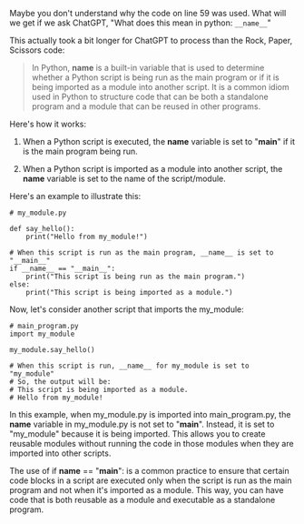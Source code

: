 Maybe you don't understand why the code on line 59 was used. What will we get if we ask ChatGPT, "What does this mean in python: `__name__`"

This actually took a bit longer for ChatGPT to process than the Rock, Paper, Scissors code:

>In Python, __name__ is a built-in variable that is used to determine whether a Python script is being run as the main program or if it is being imported as a module into another script. It is a common idiom used in Python to structure code that can be both a standalone program and a module that can be reused in other programs.

Here's how it works:

1. When a Python script is executed, the __name__ variable is set to "__main__" if it is the main program being run.

2. When a Python script is imported as a module into another script, the __name__ variable is set to the name of the script/module.

Here's an example to illustrate this:

```
# my_module.py

def say_hello():
    print("Hello from my_module!")

# When this script is run as the main program, __name__ is set to "__main__"
if __name__ == "__main__":
    print("This script is being run as the main program.")
else:
    print("This script is being imported as a module.")
```

Now, let's consider another script that imports the my_module:

```
# main_program.py
import my_module

my_module.say_hello()

# When this script is run, __name__ for my_module is set to "my_module"
# So, the output will be:
# This script is being imported as a module.
# Hello from my_module!

```

In this example, when my_module.py is imported into main_program.py, the __name__ variable in my_module.py is
not set to "__main__". Instead, it is set to "my_module" because it is being imported. 
This allows you to create reusable modules without running the code in those modules when 
they are imported into other scripts.

The use of if __name__ == "__main__": is a common practice to ensure that certain code blocks
in a script are executed only when the script is run as the main program and not when it's imported as a module. 
This way, you can have code that is both reusable as a module and executable as a standalone program.
